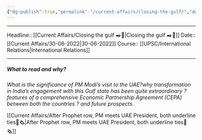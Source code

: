 ```yaml
---
{"dg-publish":true,"permalink":"/current-affairs/closing-the-gulf/","dgHomeLink":true,"dgPassFrontmatter":false}
---
```


----
Headline:: [[Current Affairs/Closing the gulf ✒️💭|Closing the gulf ✒️💭]]
Date:: [[Current Affairs/30-06-2022|30-06-2022]]
Course:: [[UPSC/International Relations|International Relations]] 

----
##### What to read and why? 


_What is the significance of PM Modi’s visit to the UAE?why transformation in India’s engagement with this Gulf state has been quite extraordinary ?features of a comprehensive Economic Partnership Agreement (CEPA) between both the countries ? and future prospects ._

[[Current Affairs/After Prophet row, PM meets UAE President, both underline ties📰🗞️|After Prophet row, PM meets UAE President, both underline ties📰🗞️]]
